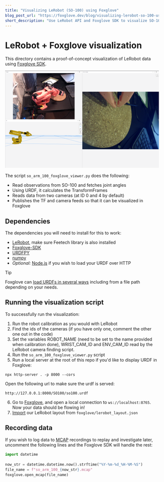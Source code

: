 ```yaml
---
title: "Visualizing LeRobot (SO-100) using Foxglove"
blog_post_url: "https://foxglove.dev/blog/visualizing-lerobot-so-100-using-foxglove"
short_description: "Use LeRobot API and Foxglove SDK to visualize SO-100 state in real-time"
---
```


# LeRobot + Foxglove visualization

This directory contains a proof-of-concept visualization of LeRobot data using [Foxglove SDK](https://docs.foxglove.dev/docs/sdk/introduction).

![Foxglove Visualization](media/visualization.png)

The script `so_arm_100_foxglove_viewer.py` does the following:
* Read observations from SO-100 and fetches joint angles
* Using URDF, it calculates the TransformFrames
* Reads data from two cameras (at ID 0 and 4 by default)
* Publishes the TF and camera feeds so that it can be visualized in Foxglove

## Dependencies

The dependencies you will need to install for this to work:
* [LeRobot](https://github.com/huggingface/lerobot), make sure Feetech library is also installed
* [Foxglove-SDK](https://pypi.org/project/foxglove-sdk/)
* [URDFPY](https://pypi.org/project/urdfpy/)
* [numpy](https://pypi.org/project/numpy/)
* _Optional:_ [Node.js](https://nodejs.org/) if you wish to load your URDF over HTTP

> [!TIP]
> Foxglove can [load URDFs in several ways](https://docs.foxglove.dev/docs/visualization/panels/3d#add-urdf) including from a file path depending on your needs.

## Running the visualization script

To successfully run the visualization:
1. Run the robot calibration as you would with LeRobot
2. Find the ids of the cameras (if you have only one, comment the other one out in the code)
3. Set the variables ROBOT_NAME (need to be set to the name provided when calibration done), WRIST_CAM_ID and ENV_CAM_ID read by the LeRobot camera finding script.
4. Run the `so_arm_100_foxglove_viewer.py` script
5. Run a local server at the root of this repo if you'd like to display URDF in Foxglove:

```
npx http-server . -p 8000 --cors
```

Open the following url to make sure the urdf is served:

```
http://127.0.0.1:8000/SO100/so100.urdf
```

6. Go to [Foxglove](https://app.foxglove.dev/foxglovehq/view?ds=foxglove-websocket&ds.url=ws%3A%2F%2Flocalhost%3A8765), and open a local connection to `ws://localhost:8765`. Now your data should be flowing in!
7. [Import](https://docs.foxglove.dev/docs/visualization/layouts#import-and-export) our LeRobot layout from `foxglove/lerobot_layout.json`

## Recording data

If you wish to log data to [MCAP](https://mcap.dev/) recordings to replay and investigate later, uncomment the following lines and the Foxglove SDK will handle the rest:

```python
import datetime

now_str = datetime.datetime.now().strftime("%Y-%m-%d_%H-%M-%S")
file_name = f"so_arm_100_{now_str}.mcap"
foxglove.open_mcap(file_name)
```
